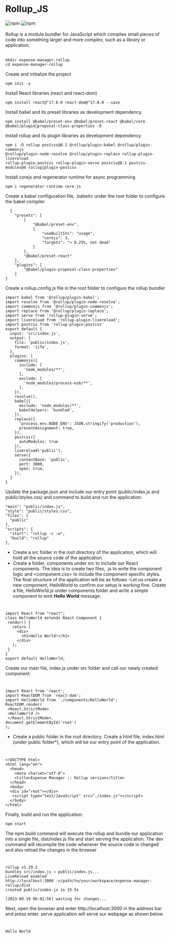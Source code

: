 

# Rollup_JS
<div style="display: inline_block">
<img alt="npm" src="https://img.shields.io/badge/npm-CB3837?style=for-the-badge&logo=npm&logoColor=white">
<img alt="npm" src="https://img.shields.io/badge/React-20232A?style=for-the-badge&logo=react&logoColor=61DAFB">
</div><br>
Rollup is a module bundler for JavaScript which compiles small pieces of code into something larger and more complex, such as a library or application.
<br><br>

    mkdir expense-manager-rollup
    cd expense-manager-rollup
Create and initialize the project

    npm init -y 
Install React libraries (react and react-dom)

    npm install react@^17.0.0 react-dom@^17.0.0 --save 
Install babel and its preset libraries as development dependency.
       
    npm install @babel/preset-env @babel/preset-react @babel/core @babel/pluginproposal-class-properties -D
Install rollup and its plugin libraries as development dependency

    npm i -D rollup postcss@8.1 @rollup/plugin-babel @rollup/plugin-commonjs 
    @rollup/plugin-node-resolve @rollup/plugin-replace rollup-plugin-livereload 
    rollup-plugin-postcss rollup-plugin-serve postcss@8.1 postcss-modules@4 rollupplugin-postcss
Install corejs and regenerator runtime for async programming

    npm i regenerator-runtime core-js
    
Create a babel configuration file, .babelrc under the root folder to configure the babel 
compiler

      {
        "presets": [
            [
                "@babel/preset-env",
                {
                    "useBuiltIns": "usage",
                    "corejs": 3,
                    "targets": "> 0.25%, not dead"
                }
            ],
            "@babel/preset-react"
        ],
        "plugins": [
            "@babel/plugin-proposal-class-properties"
        ]
    }
Create a rollup.config.js file in the root folder to configure the rollup bundler

    import babel from '@rollup/plugin-babel';
    import resolve from '@rollup/plugin-node-resolve';
    import commonjs from '@rollup/plugin-commonjs';
    import replace from '@rollup/plugin-replace';
    import serve from 'rollup-plugin-serve';
    import livereload from 'rollup-plugin-livereload';
    import postcss from 'rollup-plugin-postcss'
    export default {
      input: 'src/index.js',
      output: {
        file: 'public/index.js',
        format: 'iife',
      },
      plugins: [
        commonjs({
          include: [
            'node_modules/**',
          ],
          exclude: [
            'node_modules/process-es6/**',
          ],
        }),
        resolve(),
        babel({
          exclude: 'node_modules/**',
          babelHelpers: 'bundled',
        }),
        replace({
          'process.env.NODE_ENV': JSON.stringify('production'),
          preventAssignment: true, 
        }),
        postcss({
          autoModules: true
        }),
        livereload('public'),
        serve({
          contentBase: 'public',
          port: 3000,
          open: true,
        }), 
      ]
    }
Update the package.json and include our entry point (public/index.js and  public/styles.css) and command to build and run the application:

    "main": "public/index.js",
    "style": "public/styles.css",
    "files": [
      "public"
    ],
    "scripts": {
      "start": "rollup -c -w",
      "build": "rollup"
    },

- Create a src folder in the root directory of the application, which will hold all the 
source code of the application.
- Create a folder, components under src to include our React components. The idea is to create two files, <component>.js to write the component logic and <component.css>
to include the component specific styles. The final structure of the application will be as follows
-Let us create a new component, HelloWorld to confirm our setup is working fine. Create a file, HelloWorld.js under components folder and write a simple component to emit **Hello World** message:
#
    import React from "react";
    class HelloWorld extends React.Component {
     render() {
       return (
         <div>
           <h1>Hello World!</h1>
         </div>
       );
     }
    }
    export default HelloWorld;
Create our main file, index.js under src folder and call our newly created component:
#
    import React from 'react';
    import ReactDOM from 'react-dom';
    import HelloWorld from './components/HelloWorld';
    ReactDOM.render(
     <React.StrictMode>
     <HelloWorld />
     </React.StrictMode>,
    document.getElementById('root')
    );
- Create a public folder in the root directory.
Create a html file, index.html (under public folder*), which will be our entry point of the application.
#
    <!DOCTYPE html>
    <html lang="en">
      <head>
        <meta charset="utf-8">
        <title>Expense Manager :: Rollup version</title>
      </head>
      <body>
      <div id="root"></div>
       <script type="text/JavaScript" src="./index.js"></script>
      </body>
    </html>
Finally, build and run the application:

    npm start
The npm build command will execute the rollup and bundle our application into a single file, dist/index.js file and start serving the application. The dev command will recompile the code whenever the source code is changed and also reload the changes in the browser
#
    rollup v3.29.2
    bundles src/index.js → public/index.js...
    LiveReload enabled
    http://localhost:3000 ->/path/to/your/workspace/expense-manager-rollup/dist
    created public/index.js in 15.5s

    [2023-09-19 06:02:56] waiting for changes...
Next, open the browser and enter http://localhost:3000 in the address bar and press enter. serve application will serve our webpage as shown below.
#
    Hello World
